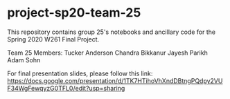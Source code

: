 # project-sp20-team-25

This repository contains group 25's notebooks and ancillary code for the Spring 2020 W261 Final Project.

Team 25 Members:
Tucker Anderson 
Chandra Bikkanur
Jayesh Parikh
Adam Sohn

For final presentation slides, please follow this link:
https://docs.google.com/presentation/d/1TK7HTihoVhXndDBtngPQdpy2VUF34WgFewqyzG0TFL0/edit?usp=sharing
